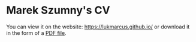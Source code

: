 # Marek Szumny's CV

You can view it on the website: https://lukmarcus.github.io/ or download it in the form of a [PDF file](https://github.com/lukmarcus/lukmarcus.github.io/raw/main/MarekSzumny_CV.pdf).
